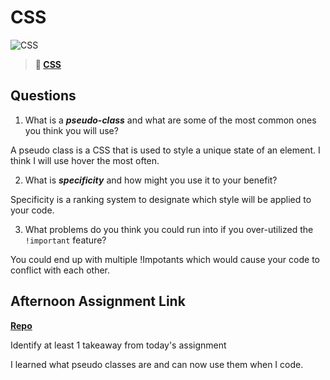 # CSS

![CSS](https://bcw.blob.core.windows.net/public/cssUnit/1411879719053976)

> **📖 [CSS](https://codeworksacademy.com/fs-student-guide/resources/wk1/03-CSS)**

## Questions

1. What is a ***pseudo-class*** and what are some of the most common ones you think you will use?

A pseudo class is a CSS that is used to style a unique state of an element. I think I will use hover the most often.

2. What is ***specificity*** and how might you use it to your benefit?

Specificity is a ranking system to designate which style will be applied to your code.

3. What problems do you think you could run into if you over-utilized the `!important` feature?

You could end up with multiple !Impotants which would cause your code to conflict with each other.

## Afternoon Assignment Link

**[Repo](https://github.com/uwilledw/WECoolSite2)**

Identify at least 1 takeaway from today's assignment

I learned what pseudo classes are and can now use them when I code.
